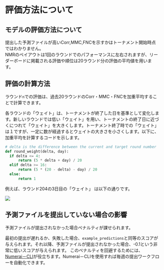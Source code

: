 # 評価方法について

## モデルの評価方法について

提出した予測ファイルが高いCorr,MMC,FNCを示すかはトーナメント開始時点ではわかりません。<br>
NMRのペイアウトは1回のラウンドでのパフォーマンスに左右されますが、リーダーボードに掲載される評価や順位は20ラウンド分の評価の平均値を用います。

## 評価の計算方法

ラウンド`n`での評価は、過去20ラウンドのCorr・MMC・FNCを加重平均することで計算できます。

各ラウンドの「ウェイト」は、トーナメントが終了した日を基準として変化します。新しいラウンドでは低い「ウェイト」を用い、トーナメントの終了日に近づくにつれて「ウェイト」を大きくします。トーナメント終了時での「ウェイト」は１ですが、一定に数が経過するとウェイトの大きさを小さくします。以下に、加重平均を計算するコードを示します。

```python
# delta is the difference between the current and target round number
def round_weight(delta, day):
  if delta <= 4:
      return (5 * delta + day) / 20
  elif delta >= 16:
      return (5 * (20 - delta) - day) / 20
  else:
      return 1
```

例えば、ラウンド204の3日目の「ウェイト」 は以下の通りです。

![](../.gitbook/assets/image%20%2817%29.png)

## 予測ファイルを提出していない場合の影響

予測ファイルが提出されなかった場合ペナルティが課せられます。

最初の提出が遅れるか、失敗した場合、`example_predictions`と同等のスコアが与えられます。それ以降、予測ファイルが提出されなかった場合、-0.1という非常に低いスコアが与えられます。
このペナルティを回避するためには、[Numerai－CLI](https://jp.docs.numer.ai/numerai-tournament/numerai-compute)が役立ちます。Numerai－CLIを使用すれば毎週の提出ワークフローを自動化できます。

